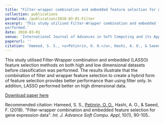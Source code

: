 ```yaml
---
title: "Filter-wrapper combination and embedded feature selection for gene expression data"
collection: publications
permalink: /publication/2018-03-01-Filter
excerpt: 'This study utilised Filter-Wrapper combination and embedded (LASSO) feature selection methods on both high and low dimensional datasets before classification was 
performed.'
date: 2018-03-01
venue: 'International Journal of Advances in Soft Computing and its Applications'
paperurl: ''
citation: 'Hameed, S. S., <u>Petinrin, O. O.</u>, Hashi, A. O., & Saeed, F. (2018). &quot;Filter-wrapper combination and embedded feature selection for gene expression data&quot;. <i>Int. J. Advance Soft Compu. Appl</i>, 10(1), 90-105.'
---
```

This study utilised Filter-Wrapper combination and embedded (LASSO) feature selection methods on both high and low dimensional datasets before classification was 
performed. The results illustrate that the combination of filter and wrapper feature selection to create a hybrid form of feature selection provides better performance than 
using filter only. In addition, LASSO performed better on high dimensional data.

[Download paper here](http://olutomilayo.github.io/files/Paper7.pdf)

Recommended citation: Hameed, S. S., <u>Petinrin, O. O.</u>, Hashi, A. O., & Saeed, F. (2018). "Filter-wrapper combination and embedded feature selection for gene expression data". <i>Int. J. Advance Soft Compu. Appl</i>, 10(1), 90-105..
